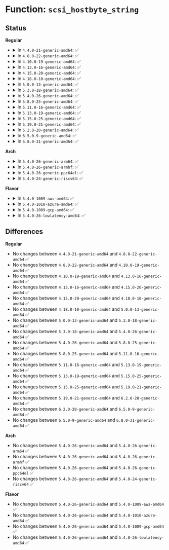 # Function: <code>scsi_hostbyte_string</code>

## Status
<b>Regular</b>
<ul>
<li>
<details>
<summary>In <code>4.4.0-21-generic-amd64</code>: ✅</summary>

```c
const char * scsi_hostbyte_string(int result)
```

```json
{
  "name": "scsi_hostbyte_string",
  "collision_type": "Unique Global",
  "inline_type": "No",
  "funcs": [
    {
      "addr": 18446744071584814752,
      "name": "scsi_hostbyte_string",
      "external": true,
      "loc": "drivers/scsi/constants.c:1228",
      "file": "drivers/scsi/constants.c",
      "inline": "seen, unknown",
      "caller_inline": [],
      "caller_func": [
        "drivers/scsi/scsi_logging.c:scsi_print_result"
      ]
    }
  ],
  "symbols": [
    {
      "addr": 18446744071584814752,
      "name": "scsi_hostbyte_string",
      "section": ".text",
      "bind": "STB_GLOBAL",
      "size": 35
    }
  ]
}
```
</details>
</li>
<li>
<details>
<summary>In <code>4.8.0-22-generic-amd64</code>: ✅</summary>

```c
const char * scsi_hostbyte_string(int result)
```

```json
{
  "name": "scsi_hostbyte_string",
  "collision_type": "Unique Global",
  "inline_type": "No",
  "funcs": [
    {
      "addr": 18446744071585176096,
      "name": "scsi_hostbyte_string",
      "external": true,
      "loc": "drivers/scsi/constants.c:412",
      "file": "drivers/scsi/constants.c",
      "inline": "seen, unknown",
      "caller_inline": [],
      "caller_func": [
        "drivers/scsi/scsi_logging.c:scsi_print_result"
      ]
    }
  ],
  "symbols": [
    {
      "addr": 18446744071585176096,
      "name": "scsi_hostbyte_string",
      "section": ".text",
      "bind": "STB_GLOBAL",
      "size": 35
    }
  ]
}
```
</details>
</li>
<li>
<details>
<summary>In <code>4.10.0-19-generic-amd64</code>: ✅</summary>

```c
const char * scsi_hostbyte_string(int result)
```

```json
{
  "name": "scsi_hostbyte_string",
  "collision_type": "Unique Global",
  "inline_type": "No",
  "funcs": [
    {
      "addr": 18446744071585370880,
      "name": "scsi_hostbyte_string",
      "external": true,
      "loc": "drivers/scsi/constants.c:412",
      "file": "drivers/scsi/constants.c",
      "inline": "seen, unknown",
      "caller_inline": [],
      "caller_func": [
        "drivers/scsi/scsi_logging.c:scsi_print_result"
      ]
    }
  ],
  "symbols": [
    {
      "addr": 18446744071585370880,
      "name": "scsi_hostbyte_string",
      "section": ".text",
      "bind": "STB_GLOBAL",
      "size": 35
    }
  ]
}
```
</details>
</li>
<li>
<details>
<summary>In <code>4.13.0-16-generic-amd64</code>: ✅</summary>

```c
const char * scsi_hostbyte_string(int result)
```

```json
{
  "name": "scsi_hostbyte_string",
  "collision_type": "Unique Global",
  "inline_type": "No",
  "funcs": [
    {
      "addr": 18446744071585455712,
      "name": "scsi_hostbyte_string",
      "external": true,
      "loc": "drivers/scsi/constants.c:412",
      "file": "drivers/scsi/constants.c",
      "inline": "seen, unknown",
      "caller_inline": [],
      "caller_func": [
        "drivers/scsi/scsi_logging.c:scsi_print_result"
      ]
    }
  ],
  "symbols": [
    {
      "addr": 18446744071585455712,
      "name": "scsi_hostbyte_string",
      "section": ".text",
      "bind": "STB_GLOBAL",
      "size": 35
    }
  ]
}
```
</details>
</li>
<li>
<details>
<summary>In <code>4.15.0-20-generic-amd64</code>: ✅</summary>

```c
const char * scsi_hostbyte_string(int result)
```

```json
{
  "name": "scsi_hostbyte_string",
  "collision_type": "Unique Global",
  "inline_type": "No",
  "funcs": [
    {
      "addr": 18446744071585886544,
      "name": "scsi_hostbyte_string",
      "external": true,
      "loc": "drivers/scsi/constants.c:413",
      "file": "drivers/scsi/constants.c",
      "inline": "seen, unknown",
      "caller_inline": [],
      "caller_func": [
        "drivers/scsi/scsi_logging.c:scsi_print_result"
      ]
    }
  ],
  "symbols": [
    {
      "addr": 18446744071585886544,
      "name": "scsi_hostbyte_string",
      "section": ".text",
      "bind": "STB_GLOBAL",
      "size": 35
    }
  ]
}
```
</details>
</li>
<li>
<details>
<summary>In <code>4.18.0-10-generic-amd64</code>: ✅</summary>

```c
const char * scsi_hostbyte_string(int result)
```

```json
{
  "name": "scsi_hostbyte_string",
  "collision_type": "Unique Global",
  "inline_type": "No",
  "funcs": [
    {
      "addr": 18446744071586133072,
      "name": "scsi_hostbyte_string",
      "external": true,
      "loc": "drivers/scsi/constants.c:413",
      "file": "drivers/scsi/constants.c",
      "inline": "seen, unknown",
      "caller_inline": [],
      "caller_func": [
        "drivers/scsi/scsi_logging.c:scsi_print_result"
      ]
    }
  ],
  "symbols": [
    {
      "addr": 18446744071586133072,
      "name": "scsi_hostbyte_string",
      "section": ".text",
      "bind": "STB_GLOBAL",
      "size": 33
    }
  ]
}
```
</details>
</li>
<li>
<details>
<summary>In <code>5.0.0-13-generic-amd64</code>: ✅</summary>

```c
const char * scsi_hostbyte_string(int result)
```

```json
{
  "name": "scsi_hostbyte_string",
  "collision_type": "Unique Global",
  "inline_type": "No",
  "funcs": [
    {
      "addr": 18446744071586274864,
      "name": "scsi_hostbyte_string",
      "external": true,
      "loc": "drivers/scsi/constants.c:413",
      "file": "drivers/scsi/constants.c",
      "inline": "seen, unknown",
      "caller_inline": [],
      "caller_func": [
        "drivers/scsi/scsi_logging.c:scsi_print_result"
      ]
    }
  ],
  "symbols": [
    {
      "addr": 18446744071586274864,
      "name": "scsi_hostbyte_string",
      "section": ".text",
      "bind": "STB_GLOBAL",
      "size": 33
    }
  ]
}
```
</details>
</li>
<li>
<details>
<summary>In <code>5.3.0-18-generic-amd64</code>: ✅</summary>

```c
const char * scsi_hostbyte_string(int result)
```

```json
{
  "name": "scsi_hostbyte_string",
  "collision_type": "Unique Global",
  "inline_type": "No",
  "funcs": [
    {
      "addr": 18446744071586518592,
      "name": "scsi_hostbyte_string",
      "external": true,
      "loc": "drivers/scsi/constants.c:413",
      "file": "drivers/scsi/constants.c",
      "inline": "seen, unknown",
      "caller_inline": [],
      "caller_func": [
        "drivers/scsi/scsi_logging.c:scsi_print_result"
      ]
    }
  ],
  "symbols": [
    {
      "addr": 18446744071586518592,
      "name": "scsi_hostbyte_string",
      "section": ".text",
      "bind": "STB_GLOBAL",
      "size": 33
    }
  ]
}
```
</details>
</li>
<li>
<details>
<summary>In <code>5.4.0-26-generic-amd64</code>: ✅</summary>

```c
const char * scsi_hostbyte_string(int result)
```

```json
{
  "name": "scsi_hostbyte_string",
  "collision_type": "Unique Global",
  "inline_type": "No",
  "funcs": [
    {
      "addr": 18446744071586666688,
      "name": "scsi_hostbyte_string",
      "external": true,
      "loc": "drivers/scsi/constants.c:413",
      "file": "drivers/scsi/constants.c",
      "inline": "seen, unknown",
      "caller_inline": [],
      "caller_func": [
        "drivers/scsi/scsi_logging.c:scsi_print_result"
      ]
    }
  ],
  "symbols": [
    {
      "addr": 18446744071586666688,
      "name": "scsi_hostbyte_string",
      "section": ".text",
      "bind": "STB_GLOBAL",
      "size": 33
    }
  ]
}
```
</details>
</li>
<li>
<details>
<summary>In <code>5.8.0-25-generic-amd64</code>: ✅</summary>

```c
const char * scsi_hostbyte_string(int result)
```

```json
{
  "name": "scsi_hostbyte_string",
  "collision_type": "Unique Global",
  "inline_type": "No",
  "funcs": [
    {
      "addr": 18446744071587465168,
      "name": "scsi_hostbyte_string",
      "external": true,
      "loc": "drivers/scsi/constants.c:413",
      "file": "drivers/scsi/constants.c",
      "inline": "seen, unknown",
      "caller_inline": [],
      "caller_func": [
        "drivers/scsi/scsi_logging.c:scsi_print_result",
        "drivers/scsi/sd.c:sd_print_result"
      ]
    }
  ],
  "symbols": [
    {
      "addr": 18446744071587465168,
      "name": "scsi_hostbyte_string",
      "section": ".text",
      "bind": "STB_GLOBAL",
      "size": 33
    }
  ]
}
```
</details>
</li>
<li>
<details>
<summary>In <code>5.11.0-16-generic-amd64</code>: ✅</summary>

```c
const char * scsi_hostbyte_string(int result)
```

```json
{
  "name": "scsi_hostbyte_string",
  "collision_type": "Unique Global",
  "inline_type": "No",
  "funcs": [
    {
      "addr": 18446744071587533040,
      "name": "scsi_hostbyte_string",
      "external": true,
      "loc": "drivers/scsi/constants.c:413",
      "file": "drivers/scsi/constants.c",
      "inline": "seen, unknown",
      "caller_inline": [],
      "caller_func": [
        "drivers/scsi/scsi_logging.c:scsi_print_result",
        "drivers/scsi/sd.c:sd_print_result"
      ]
    }
  ],
  "symbols": [
    {
      "addr": 18446744071587533040,
      "name": "scsi_hostbyte_string",
      "section": ".text",
      "bind": "STB_GLOBAL",
      "size": 33
    }
  ]
}
```
</details>
</li>
<li>
<details>
<summary>In <code>5.13.0-19-generic-amd64</code>: ✅</summary>

```c
const char * scsi_hostbyte_string(int result)
```

```json
{
  "name": "scsi_hostbyte_string",
  "collision_type": "Unique Global",
  "inline_type": "No",
  "funcs": [
    {
      "addr": 18446744071587415328,
      "name": "scsi_hostbyte_string",
      "external": true,
      "loc": "drivers/scsi/constants.c:413",
      "file": "drivers/scsi/constants.c",
      "inline": "seen, unknown",
      "caller_inline": [],
      "caller_func": [
        "drivers/scsi/scsi_logging.c:scsi_print_result",
        "drivers/scsi/sd.c:sd_print_result"
      ]
    }
  ],
  "symbols": [
    {
      "addr": 18446744071587415328,
      "name": "scsi_hostbyte_string",
      "section": ".text",
      "bind": "STB_GLOBAL",
      "size": 33
    }
  ]
}
```
</details>
</li>
<li>
<details>
<summary>In <code>5.15.0-25-generic-amd64</code>: ✅</summary>

```c
const char * scsi_hostbyte_string(int result)
```

```json
{
  "name": "scsi_hostbyte_string",
  "collision_type": "Unique Global",
  "inline_type": "No",
  "funcs": [
    {
      "addr": 18446744071587987680,
      "name": "scsi_hostbyte_string",
      "external": true,
      "loc": "drivers/scsi/constants.c:409",
      "file": "drivers/scsi/constants.c",
      "inline": "seen, unknown",
      "caller_inline": [],
      "caller_func": [
        "drivers/scsi/scsi_logging.c:scsi_print_result",
        "drivers/scsi/sd.c:sd_print_result"
      ]
    }
  ],
  "symbols": [
    {
      "addr": 18446744071587987680,
      "name": "scsi_hostbyte_string",
      "section": ".text",
      "bind": "STB_GLOBAL",
      "size": 64
    }
  ]
}
```
</details>
</li>
<li>
<details>
<summary>In <code>5.19.0-21-generic-amd64</code>: ✅</summary>

```c
const char * scsi_hostbyte_string(int result)
```

```json
{
  "name": "scsi_hostbyte_string",
  "collision_type": "Unique Global",
  "inline_type": "No",
  "funcs": [
    {
      "addr": 18446744071589345136,
      "name": "scsi_hostbyte_string",
      "external": true,
      "loc": "drivers/scsi/constants.c:409",
      "file": "drivers/scsi/constants.c",
      "inline": "seen, unknown",
      "caller_inline": [],
      "caller_func": [
        "drivers/scsi/scsi_logging.c:scsi_print_result",
        "drivers/scsi/sd.c:sd_print_result"
      ]
    }
  ],
  "symbols": [
    {
      "addr": 18446744071589345136,
      "name": "scsi_hostbyte_string",
      "section": ".text",
      "bind": "STB_GLOBAL",
      "size": 80
    }
  ]
}
```
</details>
</li>
<li>
<details>
<summary>In <code>6.2.0-20-generic-amd64</code>: ✅</summary>

```c
const char * scsi_hostbyte_string(int result)
```

```json
{
  "name": "scsi_hostbyte_string",
  "collision_type": "Unique Global",
  "inline_type": "No",
  "funcs": [
    {
      "addr": 18446744071590912704,
      "name": "scsi_hostbyte_string",
      "external": true,
      "loc": "drivers/scsi/constants.c:409",
      "file": "drivers/scsi/constants.c",
      "inline": "seen, unknown",
      "caller_inline": [],
      "caller_func": [
        "drivers/scsi/scsi_logging.c:scsi_print_result",
        "drivers/scsi/sd.c:sd_print_result"
      ]
    }
  ],
  "symbols": [
    {
      "addr": 18446744071590912704,
      "name": "scsi_hostbyte_string",
      "section": ".text",
      "bind": "STB_GLOBAL",
      "size": 80
    }
  ]
}
```
</details>
</li>
<li>
<details>
<summary>In <code>6.5.0-9-generic-amd64</code>: ✅</summary>

```c
const char * scsi_hostbyte_string(int result)
```

```json
{
  "name": "scsi_hostbyte_string",
  "collision_type": "Unique Global",
  "inline_type": "No",
  "funcs": [
    {
      "addr": 18446744071591256016,
      "name": "scsi_hostbyte_string",
      "external": true,
      "loc": "drivers/scsi/constants.c:409",
      "file": "drivers/scsi/constants.c",
      "inline": "seen, unknown",
      "caller_inline": [],
      "caller_func": [
        "drivers/scsi/scsi_logging.c:scsi_print_result",
        "drivers/scsi/sd.c:sd_print_result"
      ]
    }
  ],
  "symbols": [
    {
      "addr": 18446744071591256016,
      "name": "scsi_hostbyte_string",
      "section": ".text",
      "bind": "STB_GLOBAL",
      "size": 80
    }
  ]
}
```
</details>
</li>
<li>
<details>
<summary>In <code>6.8.0-31-generic-amd64</code>: ✅</summary>

```c
const char * scsi_hostbyte_string(int result)
```

```json
{
  "name": "scsi_hostbyte_string",
  "collision_type": "Unique Global",
  "inline_type": "No",
  "funcs": [
    {
      "addr": 18446744071591603232,
      "name": "scsi_hostbyte_string",
      "external": true,
      "loc": "drivers/scsi/constants.c:409",
      "file": "drivers/scsi/constants.c",
      "inline": "seen, unknown",
      "caller_inline": [],
      "caller_func": [
        "drivers/scsi/scsi_logging.c:scsi_print_result",
        "drivers/scsi/sd.c:sd_print_result"
      ]
    }
  ],
  "symbols": [
    {
      "addr": 18446744071591603232,
      "name": "scsi_hostbyte_string",
      "section": ".text",
      "bind": "STB_GLOBAL",
      "size": 80
    }
  ]
}
```
</details>
</li>
</ul>
<b>Arch</b>
<ul>
<li>
<details>
<summary>In <code>5.4.0-26-generic-arm64</code>: ✅</summary>

```c
const char * scsi_hostbyte_string(int result)
```

```json
{
  "name": "scsi_hostbyte_string",
  "collision_type": "Unique Global",
  "inline_type": "No",
  "funcs": [
    {
      "addr": 18446603336499568424,
      "name": "scsi_hostbyte_string",
      "external": true,
      "loc": "drivers/scsi/constants.c:413",
      "file": "drivers/scsi/constants.c",
      "inline": "seen, unknown",
      "caller_inline": [],
      "caller_func": [
        "drivers/scsi/scsi_logging.c:scsi_print_result"
      ]
    }
  ],
  "symbols": [
    {
      "addr": 18446603336499568424,
      "name": "scsi_hostbyte_string",
      "section": ".text",
      "bind": "STB_GLOBAL",
      "size": 80
    }
  ]
}
```
</details>
</li>
<li>
<details>
<summary>In <code>5.4.0-26-generic-armhf</code>: ✅</summary>

```c
const char * scsi_hostbyte_string(int result)
```

```json
{
  "name": "scsi_hostbyte_string",
  "collision_type": "Unique Global",
  "inline_type": "No",
  "funcs": [
    {
      "addr": 3232028672,
      "name": "scsi_hostbyte_string",
      "external": true,
      "loc": "drivers/scsi/constants.c:413",
      "file": "drivers/scsi/constants.c",
      "inline": "seen, unknown",
      "caller_inline": [],
      "caller_func": [
        "drivers/scsi/scsi_logging.c:scsi_print_result",
        "drivers/scsi/sd.c:sd_print_result"
      ]
    }
  ],
  "symbols": [
    {
      "addr": 3232028672,
      "name": "scsi_hostbyte_string",
      "section": ".text",
      "bind": "STB_GLOBAL",
      "size": 52
    }
  ]
}
```
</details>
</li>
<li>
<details>
<summary>In <code>5.4.0-26-generic-ppc64el</code>: ✅</summary>

```c
const char * scsi_hostbyte_string(int result)
```

```json
{
  "name": "scsi_hostbyte_string",
  "collision_type": "Unique Global",
  "inline_type": "No",
  "funcs": [
    {
      "addr": 13835058055292863904,
      "name": "scsi_hostbyte_string",
      "external": true,
      "loc": "drivers/scsi/constants.c:413",
      "file": "drivers/scsi/constants.c",
      "inline": "seen, unknown",
      "caller_inline": [],
      "caller_func": [
        "drivers/scsi/scsi_logging.c:scsi_print_result",
        "drivers/scsi/sd.c:sd_print_result"
      ]
    }
  ],
  "symbols": [
    {
      "addr": 13835058055292863904,
      "name": "scsi_hostbyte_string",
      "section": ".text",
      "bind": "STB_GLOBAL",
      "size": 72
    }
  ]
}
```
</details>
</li>
<li>
<details>
<summary>In <code>5.4.0-24-generic-riscv64</code>: ✅</summary>

```c
const char * scsi_hostbyte_string(int result)
```

```json
{
  "name": "scsi_hostbyte_string",
  "collision_type": "Unique Global",
  "inline_type": "No",
  "funcs": [
    {
      "addr": 18446743936276762870,
      "name": "scsi_hostbyte_string",
      "external": true,
      "loc": "drivers/scsi/constants.c:413",
      "file": "drivers/scsi/constants.c",
      "inline": "seen, unknown",
      "caller_inline": [],
      "caller_func": [
        "drivers/scsi/scsi_logging.c:scsi_print_result",
        "drivers/scsi/sd.c:sd_print_result"
      ]
    }
  ],
  "symbols": [
    {
      "addr": 18446743936276762870,
      "name": "scsi_hostbyte_string",
      "section": ".text",
      "bind": "STB_GLOBAL",
      "size": 72
    }
  ]
}
```
</details>
</li>
</ul>
<b>Flavor</b>
<ul>
<li>
<details>
<summary>In <code>5.4.0-1009-aws-amd64</code>: ✅</summary>

```c
const char * scsi_hostbyte_string(int result)
```

```json
{
  "name": "scsi_hostbyte_string",
  "collision_type": "Unique Global",
  "inline_type": "No",
  "funcs": [
    {
      "addr": 18446744071586357168,
      "name": "scsi_hostbyte_string",
      "external": true,
      "loc": "drivers/scsi/constants.c:413",
      "file": "drivers/scsi/constants.c",
      "inline": "seen, unknown",
      "caller_inline": [],
      "caller_func": [
        "drivers/scsi/scsi_logging.c:scsi_print_result"
      ]
    }
  ],
  "symbols": [
    {
      "addr": 18446744071586357168,
      "name": "scsi_hostbyte_string",
      "section": ".text",
      "bind": "STB_GLOBAL",
      "size": 33
    }
  ]
}
```
</details>
</li>
<li>
<details>
<summary>In <code>5.4.0-1010-azure-amd64</code>: ✅</summary>

```c
const char * scsi_hostbyte_string(int result)
```

```json
{
  "name": "scsi_hostbyte_string",
  "collision_type": "Unique Global",
  "inline_type": "No",
  "funcs": [
    {
      "addr": 18446744071586198480,
      "name": "scsi_hostbyte_string",
      "external": true,
      "loc": "drivers/scsi/constants.c:413",
      "file": "drivers/scsi/constants.c",
      "inline": "seen, unknown",
      "caller_inline": [],
      "caller_func": [
        "drivers/scsi/scsi_logging.c:scsi_print_result"
      ]
    }
  ],
  "symbols": [
    {
      "addr": 18446744071586198480,
      "name": "scsi_hostbyte_string",
      "section": ".text",
      "bind": "STB_GLOBAL",
      "size": 33
    }
  ]
}
```
</details>
</li>
<li>
<details>
<summary>In <code>5.4.0-1009-gcp-amd64</code>: ✅</summary>

```c
const char * scsi_hostbyte_string(int result)
```

```json
{
  "name": "scsi_hostbyte_string",
  "collision_type": "Unique Global",
  "inline_type": "No",
  "funcs": [
    {
      "addr": 18446744071586614656,
      "name": "scsi_hostbyte_string",
      "external": true,
      "loc": "drivers/scsi/constants.c:413",
      "file": "drivers/scsi/constants.c",
      "inline": "seen, unknown",
      "caller_inline": [],
      "caller_func": [
        "drivers/scsi/scsi_logging.c:scsi_print_result"
      ]
    }
  ],
  "symbols": [
    {
      "addr": 18446744071586614656,
      "name": "scsi_hostbyte_string",
      "section": ".text",
      "bind": "STB_GLOBAL",
      "size": 33
    }
  ]
}
```
</details>
</li>
<li>
<details>
<summary>In <code>5.4.0-26-lowlatency-amd64</code>: ✅</summary>

```c
const char * scsi_hostbyte_string(int result)
```

```json
{
  "name": "scsi_hostbyte_string",
  "collision_type": "Unique Global",
  "inline_type": "No",
  "funcs": [
    {
      "addr": 18446744071586727152,
      "name": "scsi_hostbyte_string",
      "external": true,
      "loc": "drivers/scsi/constants.c:413",
      "file": "drivers/scsi/constants.c",
      "inline": "seen, unknown",
      "caller_inline": [],
      "caller_func": [
        "drivers/scsi/scsi_logging.c:scsi_print_result"
      ]
    }
  ],
  "symbols": [
    {
      "addr": 18446744071586727152,
      "name": "scsi_hostbyte_string",
      "section": ".text",
      "bind": "STB_GLOBAL",
      "size": 33
    }
  ]
}
```
</details>
</li>
</ul>

## Differences
<b>Regular</b>
<ul>
<li>
No changes between <code>4.4.0-21-generic-amd64</code> and <code>4.8.0-22-generic-amd64</code> ✅
</li>
<li>
No changes between <code>4.8.0-22-generic-amd64</code> and <code>4.10.0-19-generic-amd64</code> ✅
</li>
<li>
No changes between <code>4.10.0-19-generic-amd64</code> and <code>4.13.0-16-generic-amd64</code> ✅
</li>
<li>
No changes between <code>4.13.0-16-generic-amd64</code> and <code>4.15.0-20-generic-amd64</code> ✅
</li>
<li>
No changes between <code>4.15.0-20-generic-amd64</code> and <code>4.18.0-10-generic-amd64</code> ✅
</li>
<li>
No changes between <code>4.18.0-10-generic-amd64</code> and <code>5.0.0-13-generic-amd64</code> ✅
</li>
<li>
No changes between <code>5.0.0-13-generic-amd64</code> and <code>5.3.0-18-generic-amd64</code> ✅
</li>
<li>
No changes between <code>5.3.0-18-generic-amd64</code> and <code>5.4.0-26-generic-amd64</code> ✅
</li>
<li>
No changes between <code>5.4.0-26-generic-amd64</code> and <code>5.8.0-25-generic-amd64</code> ✅
</li>
<li>
No changes between <code>5.8.0-25-generic-amd64</code> and <code>5.11.0-16-generic-amd64</code> ✅
</li>
<li>
No changes between <code>5.11.0-16-generic-amd64</code> and <code>5.13.0-19-generic-amd64</code> ✅
</li>
<li>
No changes between <code>5.13.0-19-generic-amd64</code> and <code>5.15.0-25-generic-amd64</code> ✅
</li>
<li>
No changes between <code>5.15.0-25-generic-amd64</code> and <code>5.19.0-21-generic-amd64</code> ✅
</li>
<li>
No changes between <code>5.19.0-21-generic-amd64</code> and <code>6.2.0-20-generic-amd64</code> ✅
</li>
<li>
No changes between <code>6.2.0-20-generic-amd64</code> and <code>6.5.0-9-generic-amd64</code> ✅
</li>
<li>
No changes between <code>6.5.0-9-generic-amd64</code> and <code>6.8.0-31-generic-amd64</code> ✅
</li>
</ul>
<b>Arch</b>
<ul>
<li>
No changes between <code>5.4.0-26-generic-amd64</code> and <code>5.4.0-26-generic-arm64</code> ✅
</li>
<li>
No changes between <code>5.4.0-26-generic-amd64</code> and <code>5.4.0-26-generic-armhf</code> ✅
</li>
<li>
No changes between <code>5.4.0-26-generic-amd64</code> and <code>5.4.0-26-generic-ppc64el</code> ✅
</li>
<li>
No changes between <code>5.4.0-26-generic-amd64</code> and <code>5.4.0-24-generic-riscv64</code> ✅
</li>
</ul>
<b>Flavor</b>
<ul>
<li>
No changes between <code>5.4.0-26-generic-amd64</code> and <code>5.4.0-1009-aws-amd64</code> ✅
</li>
<li>
No changes between <code>5.4.0-26-generic-amd64</code> and <code>5.4.0-1010-azure-amd64</code> ✅
</li>
<li>
No changes between <code>5.4.0-26-generic-amd64</code> and <code>5.4.0-1009-gcp-amd64</code> ✅
</li>
<li>
No changes between <code>5.4.0-26-generic-amd64</code> and <code>5.4.0-26-lowlatency-amd64</code> ✅
</li>
</ul>
